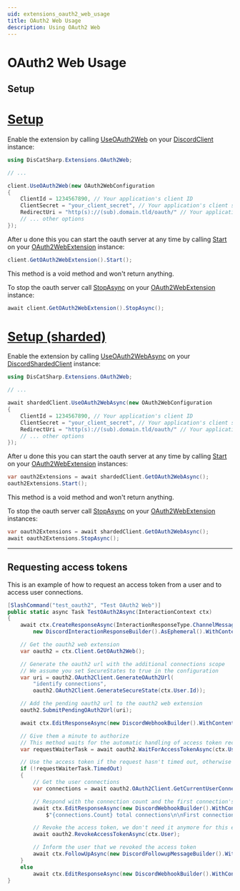 ```yaml
---
uid: extensions_oauth2_web_usage
title: OAuth2 Web Usage
description: Using OAuth2 Web
---
```


# OAuth2 Web Usage

## Setup

# [Setup](#tab/single)

Enable the extension by calling [UseOAuth2Web](xref:DisCatSharp.Extensions.OAuth2Web.ExtensionMethods.UseOAuth2Web*) on your [DiscordClient](xref:DisCatSharp.DiscordClient) instance:

```cs
using DisCatSharp.Extensions.OAuth2Web;

// ...

client.UseOAuth2Web(new OAuth2WebConfiguration
{
    ClientId = 1234567890, // Your application's client ID
    ClientSecret = "your_client_secret", // Your application's client secret
    RedirectUri = "http(s)://(sub).domain.tld/oauth/" // Your application's redirect URI
    // ... other options
});
```

After u done this you can start the oauth server at any time by calling [Start](xref:DisCatSharp.Extensions.OAuth2Web.OAuth2WebExtension.Start*) on your [OAuth2WebExtension](xref:DisCatSharp.Extensions.OAuth2Web.OAuth2WebExtension) instance:

```cs
client.GetOAuth2WebExtension().Start();
```

This method is a void method and won't return anything.

To stop the oauth server call [StopAsync](xref:DisCatSharp.Extensions.OAuth2Web.OAuth2WebExtension.StopAsync*) on your [OAuth2WebExtension](xref:DisCatSharp.Extensions.OAuth2Web.OAuth2WebExtension) instance:

```cs
await client.GetOAuth2WebExtension().StopAsync();
```

# [Setup (sharded)](#tab/sharded)

Enable the extension by calling [UseOAuth2WebAsync](xref:DisCatSharp.Extensions.OAuth2Web.ExtensionMethods.UseOAuth2WebAsync*) on your [DiscordShardedClient](xref:DisCatSharp.DiscordShardedClient) instance:

```cs
using DisCatSharp.Extensions.OAuth2Web;

// ...

await shardedClient.UseOAuth2WebAsync(new OAuth2WebConfiguration
{
    ClientId = 1234567890, // Your application's client ID
    ClientSecret = "your_client_secret", // Your application's client secret
    RedirectUri = "http(s)://(sub).domain.tld/oauth/" // Your application's redirect URI
    // ... other options
});
```

After u done this you can start the oauth server at any time by calling [Start](xref:DisCatSharp.Extensions.OAuth2Web.OAuth2WebExtension.Start*) on your [OAuth2WebExtension](xref:DisCatSharp.Extensions.OAuth2Web.OAuth2WebExtension) instances:

```cs
var oauth2Extensions = await shardedClient.GetOAuth2WebAsync();
oauth2Extensions.Start();
```

This method is a void method and won't return anything.

To stop the oauth server call [StopAsync](xref:DisCatSharp.Extensions.OAuth2Web.OAuth2WebExtension.StopAsync*) on your [OAuth2WebExtension](xref:DisCatSharp.Extensions.OAuth2Web.OAuth2WebExtension) instances:

```cs
var oauth2Extensions = await shardedClient.GetOAuth2WebAsync();
await oauth2Extensions.StopAsync();
```
---

## Requesting access tokens

This is an example of how to request an access token from a user and to access user connections.

```cs
[SlashCommand("test_oauth2", "Test OAuth2 Web")]
public static async Task TestOAuth2Async(InteractionContext ctx)
{
    await ctx.CreateResponseAsync(InteractionResponseType.ChannelMessageWithSource,
        new DiscordInteractionResponseBuilder().AsEphemeral().WithContent("Please wait.."));

    // Get the oauth2 web extension
    var oauth2 = ctx.Client.GetOAuth2Web();

    // Generate the oauth2 url with the additional connections scope
    // We assume you set SecureStates to true in the configuration
    var uri = oauth2.OAuth2Client.GenerateOAuth2Url(
        "identify connections",
        oauth2.OAuth2Client.GenerateSecureState(ctx.User.Id));

    // Add the pending oauth2 url to the oauth2 web extension
    oauth2.SubmitPendingOAuth2Url(uri);

    await ctx.EditResponseAsync(new DiscordWebhookBuilder().WithContent($"Please authorize via oauth at: {uri.AbsoluteUri}"));

    // Give them a minute to authorize
    // This method waits for the automatic handling of access token receiving and exchange
    var requestWaiterTask = await oauth2.WaitForAccessTokenAsync(ctx.User, uri, TimeSpan.FromMinutes(1));

    // Use the access token if the request hasn't timed out, otherwise respond with a timeout message
    if (!requestWaiterTask.TimedOut)
    {
        // Get the user connections
        var connections = await oauth2.OAuth2Client.GetCurrentUserConnectionsAsync(requestWaiterTask.Result.DiscordAccessToken);

        // Respond with the connection count and the first connection's username
        await ctx.EditResponseAsync(new DiscordWebhookBuilder().WithContent(
            $"{connections.Count} total connections\n\nFirst connection username: {connections.First().Name}"));

        // Revoke the access token, we don't need it anymore for this example
        await oauth2.RevokeAccessTokenAsync(ctx.User);

        // Inform the user that we revoked the access token
        await ctx.FollowUpAsync(new DiscordFollowupMessageBuilder().WithContent("Revoked access token"));
    }
    else
        await ctx.EditResponseAsync(new DiscordWebhookBuilder().WithContent("Timed out"));
}
```
